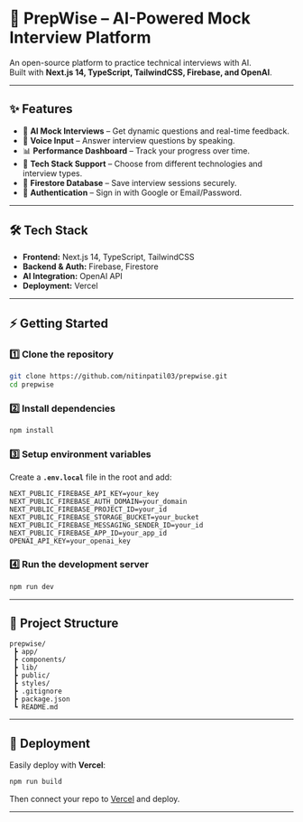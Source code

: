 
# 🚀 PrepWise – AI-Powered Mock Interview Platform

An open-source platform to practice technical interviews with AI.  
Built with **Next.js 14, TypeScript, TailwindCSS, Firebase, and OpenAI**.

---

## ✨ Features

- 📄 **AI Mock Interviews** – Get dynamic questions and real-time feedback.
- 🎤 **Voice Input** – Answer interview questions by speaking.
- 📊 **Performance Dashboard** – Track your progress over time.
- 🧩 **Tech Stack Support** – Choose from different technologies and interview types.
- 💾 **Firestore Database** – Save interview sessions securely.
- 🔐 **Authentication** – Sign in with Google or Email/Password.

---

## 🛠️ Tech Stack

- **Frontend:** Next.js 14, TypeScript, TailwindCSS  
- **Backend & Auth:** Firebase, Firestore  
- **AI Integration:** OpenAI API  
- **Deployment:** Vercel  

---


## ⚡ Getting Started

### 1️⃣ Clone the repository

```bash
git clone https://github.com/nitinpatil03/prepwise.git
cd prepwise
```

### 2️⃣ Install dependencies

```bash
npm install
```

### 3️⃣ Setup environment variables

Create a **`.env.local`** file in the root and add:

```env
NEXT_PUBLIC_FIREBASE_API_KEY=your_key
NEXT_PUBLIC_FIREBASE_AUTH_DOMAIN=your_domain
NEXT_PUBLIC_FIREBASE_PROJECT_ID=your_id
NEXT_PUBLIC_FIREBASE_STORAGE_BUCKET=your_bucket
NEXT_PUBLIC_FIREBASE_MESSAGING_SENDER_ID=your_id
NEXT_PUBLIC_FIREBASE_APP_ID=your_app_id
OPENAI_API_KEY=your_openai_key
```

### 4️⃣ Run the development server

```bash
npm run dev
```

---

## 📂 Project Structure

```
prepwise/
 ┣ app/
 ┣ components/
 ┣ lib/
 ┣ public/
 ┣ styles/
 ┣ .gitignore
 ┣ package.json
 ┗ README.md
```

---

## 🚀 Deployment

Easily deploy with **Vercel**:

```bash
npm run build
```

Then connect your repo to [Vercel](https://vercel.com/) and deploy.

---


